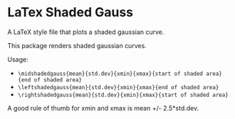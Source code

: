 LaTex Shaded Gauss
==================

A LaTeX style file that plots a shaded gaussian curve.


This package renders shaded gaussian curves.

Usage:
* `\midshadedgauss{mean}{std.dev}{xmin}{xmax}{start of shaded area}{end of shaded area}`
* `\leftshadedgauss{mean}{std.dev}{xmin}{xmax}{end of shaded area}`
* `\rightshadedgauss{mean}{std.dev}{xmin}{xmax}{start of shaded area}`

A good rule of thumb for xmin and xmax is mean +/- 2.5*std.dev.
